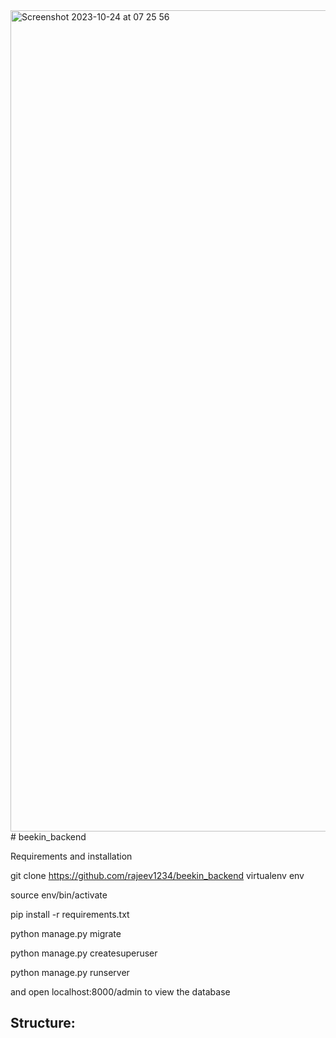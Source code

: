 <img width="1314" alt="Screenshot 2023-10-24 at 07 25 56" src="https://github.com/rajeev1234/beekin_backend/assets/10843889/d400a7de-f141-4db1-b5a3-69b6b13abc99">
# beekin_backend


Requirements and installation

git clone https://github.com/rajeev1234/beekin_backend
virtualenv env

source env/bin/activate

pip install -r requirements.txt

python manage.py migrate

python manage.py createsuperuser

python manage.py runserver

and open localhost:8000/admin to view the database




Structure:
----------------------------------------------------------------------------------------------------------------------------------






